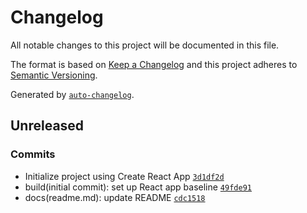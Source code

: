# Changelog

All notable changes to this project will be documented in this file.

The format is based on [Keep a Changelog](https://keepachangelog.com/en/1.0.0/)
and this project adheres to [Semantic Versioning](https://semver.org/spec/v2.0.0.html).

Generated by [`auto-changelog`](https://github.com/CookPete/auto-changelog).

## Unreleased

### Commits

- Initialize project using Create React App [`3d1df2d`](https://github.com/joshua-cornett/ReactAppStarter/commit/3d1df2dd62dd8ad75013379eda377458eb214d33)
- build(initial commit): set up React app baseline [`49fde91`](https://github.com/joshua-cornett/ReactAppStarter/commit/49fde91a08ee7c023fd04cdf80ae626b5d8b3384)
- docs(readme.md): update README [`cdc1518`](https://github.com/joshua-cornett/ReactAppStarter/commit/cdc1518f26cdef4dfe3648af20e9e788cb10b015)
